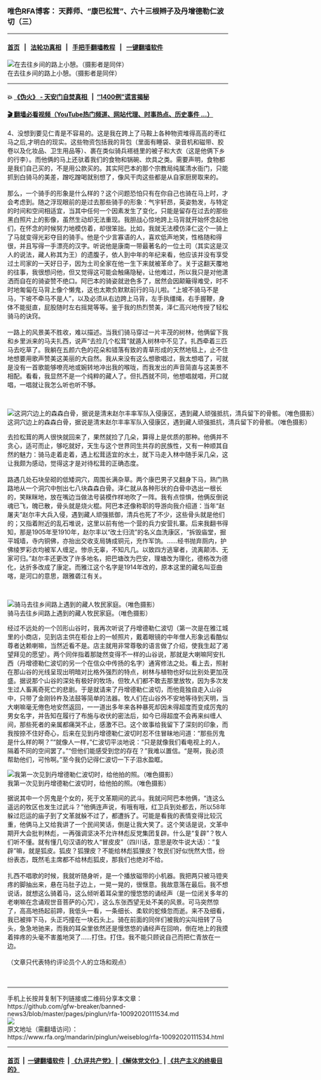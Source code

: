 ### 唯色RFA博客： 天葬师、“康巴松茸”、六十三根辫子及丹增德勒仁波切（三）
------------------------

#### [首页](https://github.com/gfw-breaker/banned-news3/blob/master/README.md) &nbsp;&nbsp;|&nbsp;&nbsp; [法轮功真相](https://github.com/begood0513/basic/blob/master/README.md)  &nbsp;&nbsp;|&nbsp;&nbsp; [手把手翻墙教程](https://github.com/gfw-breaker/guides/wiki)  &nbsp;&nbsp;|&nbsp;&nbsp; [一键翻墙软件](https://github.com/gfw-breaker/nogfw/blob/master/README.md)  



<div id="headerimg">
 <img alt="在去往乡间的路上小憩。（摄影者是同伴）" src="https://www.rfa.org/mandarin/pinglun/weiseblog/rfa-10092020111534.html/7b2c4e097bc7-001.jpg/@@images/2b602e8c-3483-4fd0-baf1-3d8a28cc10c7.jpeg" title="在去往乡间的路上小憩。（摄影者是同伴）"/>
 <div id="headerimgcontents">
  <div id="headerimgcaption">
   <span>
    在去往乡间的路上小憩。（摄影者是同伴）
   </span>
   <!-- zoomattribute -->
  </div>
  <!-- headerimgcaption -->
 </div>
 <!-- headerimagecontents -->
</div>

<hr/>


#### 💥 [《伪火》 - 天安门自焚真相 ](http://158.247.195.190:10000/videos/blog/weihuo.html)&nbsp; |&nbsp; [“1400例”谎言揭秘  ](http://158.247.195.190:10000/videos/blog/jiexi1400.html)

#### [ 🎬  翻墙必看视频（YouTube热门频道、网站代理、时事热点、历史事件 ...）](https://github.com/gfw-breaker/links/blob/master/banned.md)

<div id="storytext">
 <div>
  <div class="slot_header">
  </div>
 </div>
 <p>
  4、没想到要见仁青是不容易的。这是我在跨上了马鞍上各种物资堆得高高的枣红马之后,才明白的现实。这些物资包括我的背包（里面有睡袋、录音机和磁带、胶卷以及化妆品、卫生用品等）、裹在类似骑兵褡裢里的被子和大衣（这是他俩下乡的行李）。而他俩的马上还驮着我们的食物和锅碗、炊具之类。需要声明，食物都是我们自己买的，不是用公款买的。其实阿巴本的那个宗教局纯属清水衙门，只能抓到白骑马的美差，蹭吃蹭喝就别想了，像风干肉这些都是从自家厨房取来的。
  <br/>
  <br/>
  那么，一个骑手的形象是什么样的？这个问题恐怕只有在你自己也骑在马上时，才会考虑到。随之浮现眼前的是过去那些骑手的形象：气宇轩昂，英姿勃发，与特定的时间和空间相适宜，当其中任何一个因素发生了变化，只能是留存在过去的那些黑白照片上的影像，虽然生动却无法重现。我胆战心惊地跨上马背就开始怀念起他们，在怀念的时候努力地模仿着，却很笨拙。比如，我就无法模仿泽仁这个一骑上了马就变得光彩夺目的骑手。他是个少言寡语的人，喜欢低声地笑，性格随和得很，并且写得一手漂亮的汉字。听说他是康南一带最著名的一位土司（其实这是汉人的说法，藏人称其为王）的遗腹子，依人到中年的年纪来看，他应该并没有享受过土司家的一天好日子，因为土司全家在他一生下来就被革命了。关于这翻天覆地的往事，我很想问他，但又觉得这可能会触痛隐秘，让他难过，所以我只是对他潇洒而自在的骑姿赞不绝口。阿巴本的骑姿就逊色多了，居然会因颠簸得难受，时不时地匍匐在马背上像个懒鬼，这也太欺负默默前行的马儿啦。“上坡不骑马不是马，下坡不牵马不是人”，以及必须从右边跨上马背，左手执缰绳，右手握鞭，身体不能挺直，屁股随时左右摇晃等等。鉴于我的热烈赞美，泽仁高兴地传授了轻松骑马的诀窍。
  <br/>
  <br/>
  一路上的风景美不胜收，难以描述。当我们骑马穿过一片丰茂的树林，他俩留下我和乡里派来的马夫扎西，说声“去捡几个松茸”就遁入树林中不见了。扎西牵着三匹马去吃草了。我躺在五颜六色的花朵和错落有致的青草形成的天然地毯上，止不住地想要用歌声赞美这美丽的大自然。我从来没有这么想歌唱过，我太想唱了，可就是没有一首歌能够嘹亮地或婉转地冲出我的喉咙，而我发出的声音简直与这美景不相配。看看，我显然不是一个纯粹的藏人了。但扎西就不同，他想唱就唱，开口就唱，一唱就让我怎么听也听不够。
 </p>
 <p>
  <br/>
  <div class="image-inline captioned" style="width:2197px;">
   <div style="width:2197px;">
    <img alt="这洞穴边上的森森白骨，据说是清末赵尔丰率军队入侵康区，遇到藏人顽强抵抗，清兵留下的骨骸。（唯色摄影）" src="https://www.rfa.org/mandarin/pinglun/weiseblog/rfa-10092020111534.html/7b2c4e097bc7-002.jpg" title="这洞穴边上的森森白骨，据说是清末赵尔丰率军队入侵康区，遇到藏人顽强抵抗，清兵留下的骨骸。（唯色摄影）"/>
   </div>
   <div class="image-caption">
    <span style="width:2197px;">
     这洞穴边上的森森白骨，据说是清末赵尔丰率军队入侵康区，遇到藏人顽强抵抗，清兵留下的骨骸。（唯色摄影）
    </span>
    <span class="copyright">
    </span>
   </div>
  </div>
 </p>
 <p>
  去捡松茸的两人很快就回来了，果然就捡了几朵，算得上是优质的那种。他俩并不贪心，适可而止，够吃就好，天生与这个世界同生共存的民族性，又有一种顺其自然的魅力：骑马走着走着，遇上松茸适宜的水土，就下马走入林中随手采几朵，这让我颇为感动，觉得这才是对待松茸的正确态度。
  <br/>
  <br/>
  路遇几处石块垒砌的低矮洞穴，周围长满杂草。两个康巴男子又翻身下马，熟门熟路地从一个洞穴中刨出七八块森森白骨。泽仁就从各种形状的白骨中选出一根长的，笑眯眯地，放在嘴边当做法号装模作样地吹了一阵。我有点惊惧，他俩反倒说魂已飞，魄已散，骨头就是烧火棍。阿巴本还像称职的导游向我介绍道：当年“赵屠夫”赵尔丰大兵入侵，遇到藏人顽强抵御，清兵也死了不少，这些骨头就是他们的；又指着附近的乱石堆说，这里以前有他一个营的兵力安营扎寨。后来我翻书得知，那是1905年至1910年，赵尔丰以“改土归流”的名义血洗康区，“拆毁庙堂，掘平城墙，寺内铜佛，亦抬出交收支局铸成铜元，充作军饷。……经书抛弃厕内，护佛绫罗彩衣均被军人缠足。惨杀无辜，不知凡几。以致四方逃窜者，流离颠沛、无家可归。”赵尔丰还更改了许多地名，把巴塘改为巴安，理塘改为理化，德格改为德化，达折多改成了康定。而雅江这个名字是1914年改的，原本这里的藏名叫亚曲喀，是河口的意思，跟雅砻江有关。
 </p>
 <p>
  <br/>
  <div class="image-inline captioned" style="width:2197px;">
   <div style="width:2197px;">
    <img alt="骑马去往乡间路上遇到的藏人牧民家庭。（唯色摄影）" src="https://www.rfa.org/mandarin/pinglun/weiseblog/rfa-10092020111534.html/7b2c4e097bc7-003.jpg" title="骑马去往乡间路上遇到的藏人牧民家庭。（唯色摄影）"/>
   </div>
   <div class="image-caption">
    <span style="width:2197px;">
     骑马去往乡间路上遇到的藏人牧民家庭。（唯色摄影）
    </span>
    <span class="copyright">
    </span>
   </div>
  </div>
 </p>
 <p>
  经过不远处的一个凹形山谷时，我再次听说了丹增德勒仁波切（第一次是在雅江城里的小商店，见到店主供在柜台上的一帧照片，戴着眼镜的中年僧人形象远看酷似尊者达赖喇嘛，当然近看不是。店主就用非常尊敬的语言做了介绍，使我生起了渴望拜见的愿望）。两个同伴指着那陡然变得不一样的山谷说，那就是大喇嘛阿安扎西（丹增德勒仁波切的另一个在信众中传扬的名字）通宵修法之处。看上去，照射在那山谷的光线呈现出明暗对比格外强烈的特点，树林与植物也好似比别处更加茂盛。据说那个山谷的深处有极好的牧场，但牧人们都不敢去那里放牧，因为多次发生过人畜离奇死亡的悲剧。于是就请来了丹增德勒仁波切，而他竟独自走入山谷中，只带了金刚铃杵及法鼓等简单的法器。牧人们在山谷外不安地等待到天明，当大喇嘛毫无倦色地安然返回，一一道出多年来各种暴死却因未得超度而变成厉鬼的男女名字，并告知在履行了布施与收伏的密法后，如今已得超度不会再来纠缠人间，那些死者的亲属都痛哭不止，感激不已。这个故事给我留下了深刻的印象，而我按捺不住好奇心，后来在见到丹增德勒仁波切时忍不住冒昧地问道：“那些厉鬼是什么样的啊？”“就像人一样，”仁波切平淡地说：“只是就像我们看电视上的人，隔着不同的空间罢了。”“但他们能感受到您的存在？”我难以置信。“是啊，我必须帮助他们，可怜啊。”至今我仍记得仁波切一下子泪水盈眶。
 </p>
 <p>
  <div class="image-inline captioned" style="width:1733px;">
   <div style="width:1733px;">
    <img alt="我第一次见到丹增德勒仁波切时，给他拍的照。（唯色摄影）" src="https://www.rfa.org/mandarin/pinglun/weiseblog/rfa-10092020111534.html/7b2c4e097bc7-004-4e39589e5fb752d24ec16ce25207.jpg" title="我第一次见到丹增德勒仁波切时，给他拍的照。（唯色摄影）"/>
   </div>
   <div class="image-caption">
    <span style="width:1733px;">
     我第一次见到丹增德勒仁波切时，给他拍的照。（唯色摄影）
    </span>
    <span class="copyright">
    </span>
   </div>
  </div>
 </p>
 <p>
  据说其中一个厉鬼是个女的，死于文革期间的武斗。我就问阿巴本他俩，“连这么遥远的牧区也发生过武斗？”他俩连声说，有哦有哦，红卫兵到处都去，所以58年躲过厄运的庙子到了文革就躲不过了，都遭拆了。可能是看我的表情变得比较沉重，他俩马上又给我讲了一个民间笑话，倒是让我大笑了。这个笑话是说，文革中期开大会批判林彪，一再强调坚决不允许林彪反党集团复辟。什么是“复辟”？牧人们听不懂。就有懂几句汉语的牧人“冒皮皮”（四川话，意思是吹牛说大话）：“复辟”嘛，就是狐皮。狐皮？狐狸皮？不能给林彪狐狸皮？牧民们好似恍然大悟，纷纷表态，既然毛主席都不给林彪狐皮，那我们也绝对不给。
  <br/>
  <br/>
  扎西不唱歌的时候，我就听随身听，是一个播放磁带的小机器。我把两只被马镫夹疼的脚抽出来，悬在马肚子边上，一晃一晃的，很惬意。我故意落在最后。我不想说话，就想这么骑着马，这么倾听着耳朵里的慢悠悠的诵经声（是一位闭关多年的老喇嘛在念诵观世音菩萨的心咒），这么东张西望无处不美的风景。可马突然惊了，高高地扬起前蹄，我低头一看，一条细长、柔软的蛇倏忽而逝。来不及细看，我已被摔下马，头正巧撞在一块石头上。骑在前面的同伴们被我的尖叫扭转了马头，急急地驰来，而我的耳朵里依然还是慢悠悠的诵经声在回响，倒在地上的我摸着摔疼的头毫不害羞地哭了……打住。打住。我不能只顾说自己而把仁青放在一边。
  <br/>
  <br/>
  （文章只代表特约评论员个人的立场和观点）
  <br/>
  <br/>
  <br/>
 </p>
</div>

<hr/>
手机上长按并复制下列链接或二维码分享本文章：<br/>
https://github.com/gfw-breaker/banned-news3/blob/master/pages/pinglun/rfa-10092020111534.md <br/>
<a href='https://github.com/gfw-breaker/banned-news3/blob/master/pages/pinglun/rfa-10092020111534.md'><img src='https://github.com/gfw-breaker/banned-news3/blob/master/pages/pinglun/rfa-10092020111534.md.png'/></a> <br/>
原文地址（需翻墙访问）：https://www.rfa.org/mandarin/pinglun/weiseblog/rfa-10092020111534.html


------------------------
#### [首页](https://github.com/gfw-breaker/banned-news3/blob/master/README.md) &nbsp;|&nbsp; [一键翻墙软件](https://github.com/gfw-breaker/nogfw/blob/master/README.md) &nbsp;| [《九评共产党》](https://github.com/gfw-breaker/9ping.md/blob/master/README.md#九评之一评共产党是什么) | [《解体党文化》](https://github.com/gfw-breaker/jtdwh.md/blob/master/README.md) | [《共产主义的终极目的》](https://github.com/gfw-breaker/gczydzjmd.md/blob/master/README.md)


<img src='http://gfw-breaker.win/banned-news3/pages/pinglun/rfa-10092020111534.md' width='0px' height='0px'/>
